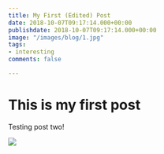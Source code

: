 ```yaml
---
title: My First (Edited) Post
date: 2018-10-07T09:17:14.000+00:00
publishdate: 2018-10-07T09:17:14.000+00:00
image: "/images/blog/1.jpg"
tags:
- interesting
comments: false

---
```

# This is my first post

Testing post two!

![](/forestry/codernotes.png)